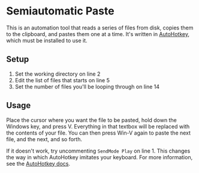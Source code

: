 # Semiautomatic Paste

This is an automation tool that reads a series of files from disk, copies them to the clipboard, and pastes them one at a time. It's written in [AutoHotkey](http://ahkscript.net/), which must be installed to use it.

## Setup

1. Set the working directory on line 2 
2. Edit the list of files that starts on line 5
3. Set the number of files you'll be looping through on line 14

## Usage

Place the cursor where you want the file to be pasted, hold down the Windows key, and press V. Everything in that textbox will be replaced with the contents of your file. You can then press Win-V again to paste the next file, and the next, and so forth.

If it doesn't work, try uncommenting `SendMode Play` on line 1. This changes the way in which AutoHotkey imitates your keyboard. For more information, see the [AutoHotkey docs](https://autohotkey.com/docs/commands/SendMode.htm).

